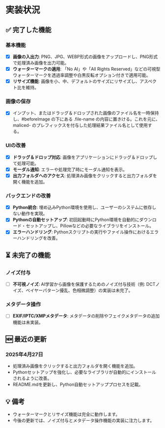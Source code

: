 # 実装状況

## ✅ 完了した機能

### 基本機能
- [x] **画像の入出力**: PNG、JPG、WEBP形式の画像をアップロードし、PNG形式で処理済み画像を出力可能。
- [x] **ウォーターマークの適用**: 「No AI」や「All Rights Reserved」などの可視型ウォーターマークを透過率調整や白黒反転オプション付きで適用可能。
- [x] **リサイズ機能**: 画像を小、中、デフォルトのサイズにリサイズし、アスペクト比を維持。

### 画像の保存
- [x] インプット、またはドラッグ＆ドロップされた画像のファイル名を一時保持し、#beforeImage の下にある .file-name の内容に置きける。これを元に、maliced- のプレフィックスを付与した処理結果ファイル名として使用する。

### UIの改善
- [x] **ドラッグ＆ドロップ対応**: 画像をアプリケーションにドラッグ＆ドロップして処理可能。
- [x] **モーダル通知**: エラーや処理完了時にモーダル通知を表示。
- [x] **出力フォルダへのアクセス**: 処理済み画像をクリックすると出力フォルダを開く機能を追加。

### バックエンドの改善
- [x] **Python統合**: 埋め込みPython環境を使用し、ユーザーのシステムに依存しない動作を実現。
- [x] **Pythonの自動セットアップ**: 初回起動時にPython環境を自動的にダウンロード・セットアップし、Pillowなどの必要なライブラリをインストール。
- [x] **エラーハンドリング**: Pythonスクリプトの実行やファイル操作におけるエラーハンドリングを改善。

## ⏳ 未完了の機能

### ノイズ付与
- [ ] **不可視ノイズ**: AI学習から画像を保護するためのノイズ付与技術（例: DCTノイズ、ベイヤーパターン擾乱、色相微調整）の実装は未完了。

### メタデータ操作
- [ ] **EXIF/IPTC/XMPメタデータ**: メタデータの削除やフェイクメタデータの追加機能は未実装。

## 🆕 最近の更新

### 2025年4月27日
- 処理済み画像をクリックすると出力フォルダを開く機能を追加。
- Pythonセットアップを強化し、必要なライブラリが自動的にインストールされるように改善。
- README.mdを更新し、Python自動セットアッププロセスを記載。

## 💡 備考
- ウォーターマークとリサイズ機能は完全に動作します。
- 今後の更新では、ノイズ付与とメタデータ操作機能の実装に注力します。